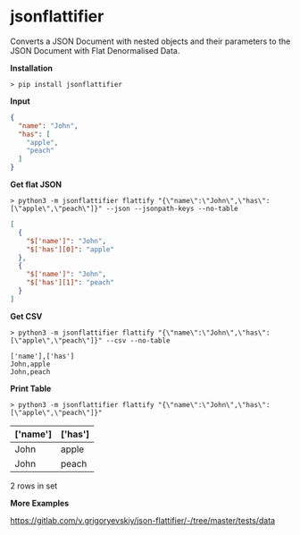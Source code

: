# jsonflattifier

Converts a JSON Document with nested objects and their parameters to the JSON Document with Flat Denormalised Data.

**Installation**

```shell
> pip install jsonflattifier
```

**Input**

```json
{
  "name": "John",
  "has": [
    "apple",
    "peach"
  ]
}
```

**Get flat JSON**

```shell
> python3 -m jsonflattifier flattify "{\"name\":\"John\",\"has\":[\"apple\",\"peach\"]}" --json --jsonpath-keys --no-table
```

```json
[
  {
    "$['name']": "John",
    "$['has'][0]": "apple"
  },
  {
    "$['name']": "John",
    "$['has'][1]": "peach"
  }
]
```

**Get CSV**

```shell
> python3 -m jsonflattifier flattify "{\"name\":\"John\",\"has\":[\"apple\",\"peach\"]}" --csv --no-table
```

```csv
['name'],['has']
John,apple
John,peach
```

**Print Table**

```shell
> python3 -m jsonflattifier flattify "{\"name\":\"John\",\"has\":[\"apple\",\"peach\"]}"
```

| ['name'] | ['has'] |
| -------- | ------- |
| John     | apple   |
| John     | peach   |

2 rows in set


**More Examples**

https://gitlab.com/v.grigoryevskiy/json-flattifier/-/tree/master/tests/data

